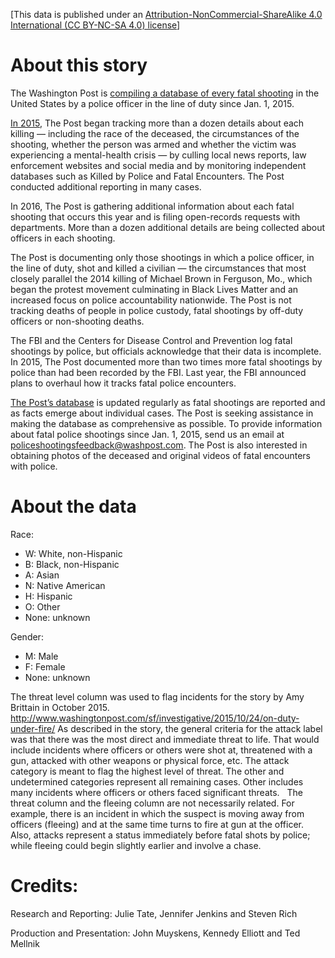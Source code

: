 [This data is published under an [Attribution-NonCommercial-ShareAlike 4.0 International (CC BY-NC-SA 4.0) license](https://creativecommons.org/licenses/by-nc-sa/4.0/)]

# About this story

The Washington Post is [compiling a database of every fatal shooting](https://www.washingtonpost.com/graphics/national/police-shootings-2016/) in the United States by a police officer in the line of duty since Jan. 1, 2015.

[In 2015](https://www.washingtonpost.com/graphics/national/police-shootings/), The Post began tracking more than a dozen details about each killing — including the race of the deceased, the circumstances of the shooting, whether the person was armed and whether the victim was experiencing a mental-health crisis — by culling local news reports, law enforcement websites and social media and by monitoring independent databases such as Killed by Police and Fatal Encounters. The Post conducted additional reporting in many cases.

In 2016, The Post is gathering additional information about each fatal shooting that occurs this year and is filing open-records requests with departments. More than a dozen additional details are being collected about officers in each shooting.

The Post is documenting only those shootings in which a police officer, in the line of duty, shot and killed a civilian — the circumstances that most closely parallel the 2014 killing of Michael Brown in Ferguson, Mo., which began the protest movement culminating in Black Lives Matter and an increased focus on police accountability nationwide. The Post is not tracking deaths of people in police custody, fatal shootings by off-duty officers or non-shooting deaths.

The FBI and the Centers for Disease Control and Prevention log fatal shootings by police, but officials acknowledge that their data is incomplete. In 2015, The Post documented more than two times more fatal shootings by police than had been recorded by the FBI. Last year, the FBI announced plans to overhaul how it tracks fatal police encounters.

[The Post’s database](https://www.washingtonpost.com/graphics/national/police-shootings-2016/) is updated regularly as fatal shootings are reported and as facts emerge about individual cases. The Post is seeking assistance in making the database as comprehensive as possible. To provide information about fatal police shootings since Jan. 1, 2015, send us an email at policeshootingsfeedback@washpost.com. The Post is also interested in obtaining photos of the deceased and original videos of fatal encounters with police.

# About the data

Race:
- W: White, non-Hispanic
- B: Black, non-Hispanic
- A: Asian
- N: Native American
- H: Hispanic
- O: Other
- None: unknown


Gender:
- M: Male
- F: Female
- None: unknown

The threat level column was used to flag incidents for the story by Amy Brittain in October 2015. http://www.washingtonpost.com/sf/investigative/2015/10/24/on-duty-under-fire/ As described in the story, the general criteria for the attack label was that there was the most direct and immediate threat to life. That would include incidents where officers or others were shot at, threatened with a gun, attacked with other weapons or physical force, etc. The attack category is meant to flag the highest level of threat. The other and undetermined categories represent all remaining cases. Other includes many incidents where officers or others faced significant threats. 
 
The threat column and the fleeing column are not necessarily related. For example, there is an incident in which the suspect is moving away from officers (fleeing) and at the same time turns to fire at gun at the officer. Also, attacks represent a status immediately before fatal shots by police; while fleeing could begin slightly earlier and involve a chase.

# Credits:

Research and Reporting: Julie Tate, Jennifer Jenkins and Steven Rich

Production and Presentation: John Muyskens, Kennedy Elliott and Ted Mellnik
